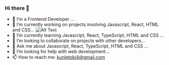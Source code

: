 ### Hi there 👋

<!--
**adepoju-oluwatobi/adepoju-oluwatobi** is a ✨ _special_ ✨ repository because its `README.md` (this file) appears on your GitHub profile.

Here are some ideas to get you started:

- 🔭 I’m a Frontend Developer ...
- 🌱 I am proficient with React and Tailwind...
- 👯 I’m looking to collaborate on projects with other developers...
- 🤔 I’m looking for help with on web development...
-->
- 🔭 I’m a Frontend Developer ...
- 🔭 I’m currently working on projects involving Javascript, React, HTML and CSS... ![Alt Text](https://user-images.githubusercontent.com/143299286/265134872-c67fe686-e1cf-48de-9409-5a59b101b1b6.png)
- 🌱 I’m currently learning Javascript, React, TypeScript, HTML and CSS ...
- 👯 I’m looking to collaborate on projects with other developers...
- 💬 Ask me about Javascript, React, TypeScript, HTML and CSS ...
- 🤔 I’m looking for help with web development...
- 📫 How to reach me: kunletobi4@gmail.com
